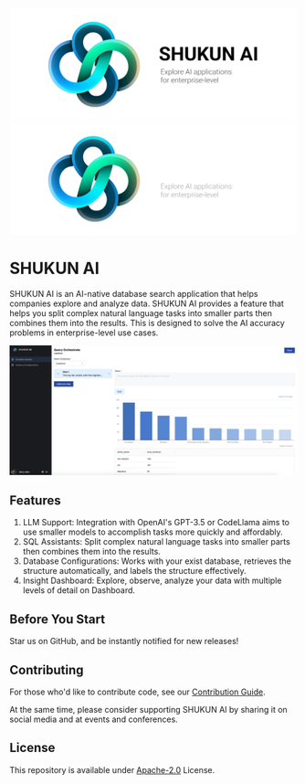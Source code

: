 <p align="center">
    <img src="https://raw.githubusercontent.com/shukun-ai/vi/master/banner-white.png#gh-light-mode-only">
    <img src="https://raw.githubusercontent.com/shukun-ai/vi/master/banner-black.png#gh-dark-mode-only">
</p>

# SHUKUN AI

SHUKUN AI is an AI-native database search application that helps companies explore and analyze data. SHUKUN AI provides a feature that helps you split complex natural language tasks into smaller parts then combines them into the results. This is designed to solve the AI accuracy problems in enterprise-level use cases.

![query-steps](https://raw.githubusercontent.com/shukun-ai/vi/master/v0.1.0-screenshoot-1.png)

## Features

1. LLM Support: Integration with OpenAI's GPT-3.5 or CodeLlama aims to use smaller models to accomplish tasks more quickly and affordably.
2. SQL Assistants: Split complex natural language tasks into smaller parts then combines them into the results.
3. Database Configurations: Works with your exist database, retrieves the structure automatically, and labels the structure effectively.
4. Insight Dashboard: Explore, observe, analyze your data with multiple levels of detail on Dashboard.

## Before You Start

Star us on GitHub, and be instantly notified for new releases!

## Contributing

For those who'd like to contribute code, see our [Contribution Guide](./CONTRIBUTE.md).

At the same time, please consider supporting SHUKUN AI by sharing it on social media and at events and conferences.

## License

This repository is available under [Apache-2.0](./LICENSE) License.
